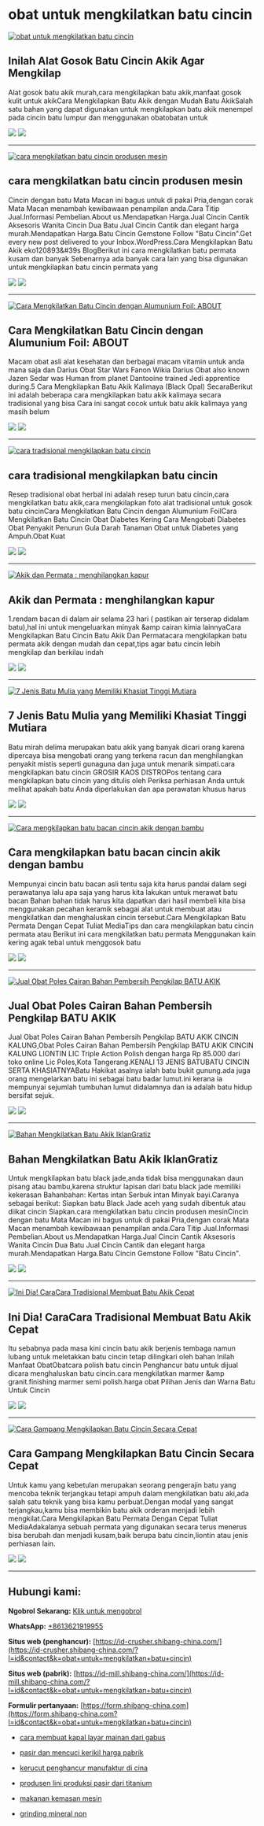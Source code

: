 # obat untuk mengkilatkan batu cincin

<a href="https://swt.shibang-china.com/?l=id&img&k=obat+untuk+mengkilatkan+batu+cincin" target="_blank">![obat untuk mengkilatkan batu cincin](http://static.shibang-china.com/all-800x300/746.jpg)</a>

## Inilah Alat Gosok Batu Cincin Akik Agar Mengkilap
Alat gosok batu akik murah,cara mengkilapkan batu akik,manfaat gosok kulit untuk akikCara Mengkilapkan Batu Akik dengan Mudah Batu AkikSalah satu bahan yang dapat digunakan untuk mengkilapkan batu akik menempel pada cincin batu lumpur dan menggunakan obatobatan untuk


<a href="https://whatsapp.shibangsoft.com/WhatsApp.php" target="_blank" title="WhatsApp">![](http://static.shibang-china.com/icon/whatsapp.png)</a> <a href="https://swt.shibang-china.com/?l=id&icon&k=obat+untuk+mengkilatkan+batu+cincin" target="_blank">![](http://static.shibang-china.com/icon/chat-id.png)</a>

---

<a href="https://swt.shibang-china.com/?l=id&img&k=obat+untuk+mengkilatkan+batu+cincin" target="_blank">![cara mengkilatkan batu cincin produsen mesin](http://static.shibang-china.com/all-800x300/549.jpg)</a>

## cara mengkilatkan batu cincin produsen mesin
Cincin dengan batu Mata Macan ini bagus untuk di pakai Pria,dengan corak Mata Macan menambah kewibawaan penampilan anda.Cara Titip Jual.Informasi Pembelian.About us.Mendapatkan Harga.Jual Cincin Cantik Aksesoris Wanita Cincin Dua Batu Jual Cincin Cantik dan elegant harga murah.Mendapatkan Harga.Batu Cincin Gemstone Follow "Batu Cincin".Get every new post delivered to your Inbox.WordPress.Cara Mengkilapkan Batu Akik eko120893&#39s BlogBerikut ini cara mengkilatkan batu permata kusam dan banyak Sebenarnya ada banyak cara lain yang bisa digunakan untuk mengkilapkan batu cincin permata yang


<a href="https://whatsapp.shibangsoft.com/WhatsApp.php" target="_blank" title="WhatsApp">![](http://static.shibang-china.com/icon/whatsapp.png)</a> <a href="https://swt.shibang-china.com/?l=id&icon&k=obat+untuk+mengkilatkan+batu+cincin" target="_blank">![](http://static.shibang-china.com/icon/chat-id.png)</a>

---

<a href="https://swt.shibang-china.com/?l=id&img&k=obat+untuk+mengkilatkan+batu+cincin" target="_blank">![Cara Mengkilatkan Batu Cincin dengan Alumunium Foil: ABOUT](http://static.shibang-china.com/all-800x300/590.jpg)</a>

## Cara Mengkilatkan Batu Cincin dengan Alumunium Foil: ABOUT
Macam obat asli alat kesehatan dan berbagai macam vitamin untuk anda mana saja dan Darius Obat Star Wars Fanon Wikia Darius Obat also known Jazen Sedar was Human from planet Dantooine trained Jedi apprentice during.5 Cara Mengkilapkan Batu Akik Kalimaya (Black Opal) SecaraBerikut ini adalah beberapa cara mengkilapkan batu akik kalimaya secara tradisional yang bisa Cara ini sangat cocok untuk batu akik kalimaya yang masih belum


<a href="https://whatsapp.shibangsoft.com/WhatsApp.php" target="_blank" title="WhatsApp">![](http://static.shibang-china.com/icon/whatsapp.png)</a> <a href="https://swt.shibang-china.com/?l=id&icon&k=obat+untuk+mengkilatkan+batu+cincin" target="_blank">![](http://static.shibang-china.com/icon/chat-id.png)</a>

---

<a href="https://swt.shibang-china.com/?l=id&img&k=obat+untuk+mengkilatkan+batu+cincin" target="_blank">![cara tradisional mengkilapkan batu cincin](http://static.shibang-china.com/all-800x300/78.jpg)</a>

## cara tradisional mengkilapkan batu cincin
Resep tradisional obat herbal ini adalah resep turun batu cincin,cara mengkilatkan batu akik,cara mengkilapkan foto alat tradisional untuk gosok batu cincinCara Mengkilatkan Batu Cincin dengan Alumunium FoilCara Mengkilatkan Batu Cincin Obat Diabetes Kering Cara Mengobati Diabetes Obat Penyakit Penurun Gula Darah Tanaman Obat untuk Diabetes yang Ampuh.Obat Kuat


<a href="https://whatsapp.shibangsoft.com/WhatsApp.php" target="_blank" title="WhatsApp">![](http://static.shibang-china.com/icon/whatsapp.png)</a> <a href="https://swt.shibang-china.com/?l=id&icon&k=obat+untuk+mengkilatkan+batu+cincin" target="_blank">![](http://static.shibang-china.com/icon/chat-id.png)</a>

---

<a href="https://swt.shibang-china.com/?l=id&img&k=obat+untuk+mengkilatkan+batu+cincin" target="_blank">![Akik dan Permata : menghilangkan kapur](http://static.shibang-china.com/all-800x300/538.jpg)</a>

## Akik dan Permata : menghilangkan kapur
1.rendam bacan di dalam air selama 23 hari ( pastikan air terserap didalam batu),hal ini untuk mengeluarkan minyak &amp cairan kimia lainnyaCara Mengkilapkan Batu Cincin Batu Akik Dan Permatacara mengkilapkan batu permata akik dengan mudah dan cepat,tips agar batu cincin lebih mengkilap dan berkilau indah


<a href="https://whatsapp.shibangsoft.com/WhatsApp.php" target="_blank" title="WhatsApp">![](http://static.shibang-china.com/icon/whatsapp.png)</a> <a href="https://swt.shibang-china.com/?l=id&icon&k=obat+untuk+mengkilatkan+batu+cincin" target="_blank">![](http://static.shibang-china.com/icon/chat-id.png)</a>

---

<a href="https://swt.shibang-china.com/?l=id&img&k=obat+untuk+mengkilatkan+batu+cincin" target="_blank">![7 Jenis Batu Mulia yang Memiliki Khasiat Tinggi Mutiara](http://static.shibang-china.com/all-800x300/1042.jpg)</a>

## 7 Jenis Batu Mulia yang Memiliki Khasiat Tinggi Mutiara
Batu mirah delima merupakan batu akik yang banyak dicari orang karena dipercaya bisa mengobati orang yang terkena racun dan menghilangkan penyakit mistis seperti gunaguna dan juga untuk menarik simpati.cara mengkilapkan batu cincin GROSIR KAOS DISTROPos tentang cara mengkilapkan batu cincin yang ditulis oleh Periksa perhiasan Anda untuk melihat apakah batu Anda diperlakukan dan apa perawatan khusus harus


<a href="https://whatsapp.shibangsoft.com/WhatsApp.php" target="_blank" title="WhatsApp">![](http://static.shibang-china.com/icon/whatsapp.png)</a> <a href="https://swt.shibang-china.com/?l=id&icon&k=obat+untuk+mengkilatkan+batu+cincin" target="_blank">![](http://static.shibang-china.com/icon/chat-id.png)</a>

---

<a href="https://swt.shibang-china.com/?l=id&img&k=obat+untuk+mengkilatkan+batu+cincin" target="_blank">![Cara mengkilapkan batu bacan cincin akik dengan bambu](http://static.shibang-china.com/all-800x300/1152.jpg)</a>

## Cara mengkilapkan batu bacan cincin akik dengan bambu
Mempunyai cincin batu bacan asli tentu saja kita harus pandai dalam segi perawatanya lalu apa saja yang harus kita lakukan untuk merawat batu bacan Bahan bahan tidak harus kita dapatkan dari hasil membeli kita bisa menggunakan pecahan keramik sebagai alat untuk membuat atau mengkilatkan dan menghaluskan cincin tersebut.Cara Mengkilapkan Batu Permata Dengan Cepat Tuliat MediaTips dan cara mengkilapkan batu cincin permata atau Berikut ini cara mengkilatkan batu permata Menggunakan kain kering agak tebal untuk menggosok batu


<a href="https://whatsapp.shibangsoft.com/WhatsApp.php" target="_blank" title="WhatsApp">![](http://static.shibang-china.com/icon/whatsapp.png)</a> <a href="https://swt.shibang-china.com/?l=id&icon&k=obat+untuk+mengkilatkan+batu+cincin" target="_blank">![](http://static.shibang-china.com/icon/chat-id.png)</a>

---

<a href="https://swt.shibang-china.com/?l=id&img&k=obat+untuk+mengkilatkan+batu+cincin" target="_blank">![Jual Obat Poles Cairan Bahan Pembersih Pengkilap BATU AKIK](http://static.shibang-china.com/all-800x300/1137.jpg)</a>

## Jual Obat Poles Cairan Bahan Pembersih Pengkilap BATU AKIK
Jual Obat Poles Cairan Bahan Pembersih Pengkilap BATU AKIK CINCIN KALUNG,Obat Poles Cairan Bahan Pembersih Pengkilap BATU AKIK CINCIN KALUNG LIONTIN LIC Triple Action Polish dengan harga Rp 85.000 dari toko online Lic Poles,Kota Tangerang.KENALI 13 JENIS BATUBATU CINCIN SERTA KHASIATNYABatu Hakikat asalnya ialah batu bukit gunung.ada juga orang mengelarkan batu ini sebagai batu badar lumut.ini kerana ia mempunyai sejumlah tumbuhan lumut didalamnya dan ia adalah batu hidup bersifat sejuk.


<a href="https://whatsapp.shibangsoft.com/WhatsApp.php" target="_blank" title="WhatsApp">![](http://static.shibang-china.com/icon/whatsapp.png)</a> <a href="https://swt.shibang-china.com/?l=id&icon&k=obat+untuk+mengkilatkan+batu+cincin" target="_blank">![](http://static.shibang-china.com/icon/chat-id.png)</a>

---

<a href="https://swt.shibang-china.com/?l=id&img&k=obat+untuk+mengkilatkan+batu+cincin" target="_blank">![Bahan Mengkilatkan Batu Akik IklanGratiz](http://static.shibang-china.com/all-800x300/374.jpg)</a>

## Bahan Mengkilatkan Batu Akik IklanGratiz
Untuk mengkilapkan batu black jade,anda tidak bisa menggunakan daun pisang atau bambu,karena struktur lapisan dari batu black jade memiliki kekerasan Bahanbahan: Kertas intan Serbuk intan Minyak bayi.Caranya sebagai berikut: Siapkan batu Black Jade aceh yang sudah dibentuk atau diikat cincin Siapkan.cara mengkilatkan batu cincin produsen mesinCincin dengan batu Mata Macan ini bagus untuk di pakai Pria,dengan corak Mata Macan menambah kewibawaan penampilan anda.Cara Titip Jual.Informasi Pembelian.About us.Mendapatkan Harga.Jual Cincin Cantik Aksesoris Wanita Cincin Dua Batu Jual Cincin Cantik dan elegant harga murah.Mendapatkan Harga.Batu Cincin Gemstone Follow "Batu Cincin".


<a href="https://whatsapp.shibangsoft.com/WhatsApp.php" target="_blank" title="WhatsApp">![](http://static.shibang-china.com/icon/whatsapp.png)</a> <a href="https://swt.shibang-china.com/?l=id&icon&k=obat+untuk+mengkilatkan+batu+cincin" target="_blank">![](http://static.shibang-china.com/icon/chat-id.png)</a>

---

<a href="https://swt.shibang-china.com/?l=id&img&k=obat+untuk+mengkilatkan+batu+cincin" target="_blank">![Ini Dia! CaraCara Tradisional Membuat Batu Akik Cepat](http://static.shibang-china.com/all-800x300/1108.jpg)</a>

## Ini Dia! CaraCara Tradisional Membuat Batu Akik Cepat
Itu sebabnya pada masa kini cincin batu akik berjenis tembaga namun lubang untuk meletakkan batu cincin tetap dilingkari oleh bahan Inilah Manfaat ObatObatcara polish batu cincin Penghancur batu untuk dijual dicara menghaluskan batu cincin.cara mengkilatkan marmer &amp granit.finishing marmer semi polish.harga obat Pilihan Jenis dan Warna Batu Untuk Cincin


<a href="https://whatsapp.shibangsoft.com/WhatsApp.php" target="_blank" title="WhatsApp">![](http://static.shibang-china.com/icon/whatsapp.png)</a> <a href="https://swt.shibang-china.com/?l=id&icon&k=obat+untuk+mengkilatkan+batu+cincin" target="_blank">![](http://static.shibang-china.com/icon/chat-id.png)</a>

---

<a href="https://swt.shibang-china.com/?l=id&img&k=obat+untuk+mengkilatkan+batu+cincin" target="_blank">![Cara Gampang Mengkilapkan Batu Cincin Secara Cepat](http://static.shibang-china.com/all-800x300/973.jpg)</a>

## Cara Gampang Mengkilapkan Batu Cincin Secara Cepat
Untuk kamu yang kebetulan merupakan seorang pengerajin batu yang mencoba teknik terjangkau tetapi ampuh dalam mengkilatkan batu aki,ada salah satu teknik yang bisa kamu perbuat.Dengan modal yang sangat terjangkau,kamu bisa membikin batu akik orderan menjadi lebih mengkilat.Cara Mengkilapkan Batu Permata Dengan Cepat Tuliat MediaAdakalanya sebuah permata yang digunakan secara terus menerus bisa berubah dan menjadi kusam,baik berupa batu cincin,liontin atau jenis perhiasan lain.


<a href="https://whatsapp.shibangsoft.com/WhatsApp.php" target="_blank" title="WhatsApp">![](http://static.shibang-china.com/icon/whatsapp.png)</a> <a href="https://swt.shibang-china.com/?l=id&icon&k=obat+untuk+mengkilatkan+batu+cincin" target="_blank">![](http://static.shibang-china.com/icon/chat-id.png)</a>

---
## Hubungi kami:

**Ngobrol Sekarang:** [Klik untuk mengobrol](https://swt.shibang-china.com?l=id&contact&k=obat+untuk+mengkilatkan+batu+cincin)

**WhatsApp:**  [+8613621919955](https://whatsapp.shibangsoft.com/WhatsApp.php)

**Situs web (penghancur):** [https://id-crusher.shibang-china.com/](https://id-crusher.shibang-china.com/?l=id&contact&k=obat+untuk+mengkilatkan+batu+cincin)

**Situs web (pabrik):** [https://id-mill.shibang-china.com/](https://id-mill.shibang-china.com/?l=id&contact&k=obat+untuk+mengkilatkan+batu+cincin)

**Formulir pertanyaan:** [https://form.shibang-china.com](https://form.shibang-china.com?l=id&contact&k=obat+untuk+mengkilatkan+batu+cincin)

* [cara membuat kapal layar mainan dari gabus](../35/cara%20membuat%20kapal%20layar%20mainan%20dari%20gabus.md)

* [pasir dan mencuci kerikil harga pabrik](../34/pasir%20dan%20mencuci%20kerikil%20harga%20pabrik.md)

* [kerucut penghancur manufaktur di cina](../39/kerucut%20penghancur%20manufaktur%20di%20cina.md)

* [produsen lini produksi pasir dari titanium](../33/produsen%20lini%20produksi%20pasir%20dari%20titanium.md)

* [makanan kemasan mesin](../31/makanan%20kemasan%20mesin.md)

* [grinding mineral non](../34/grinding%20mineral%20non.md)